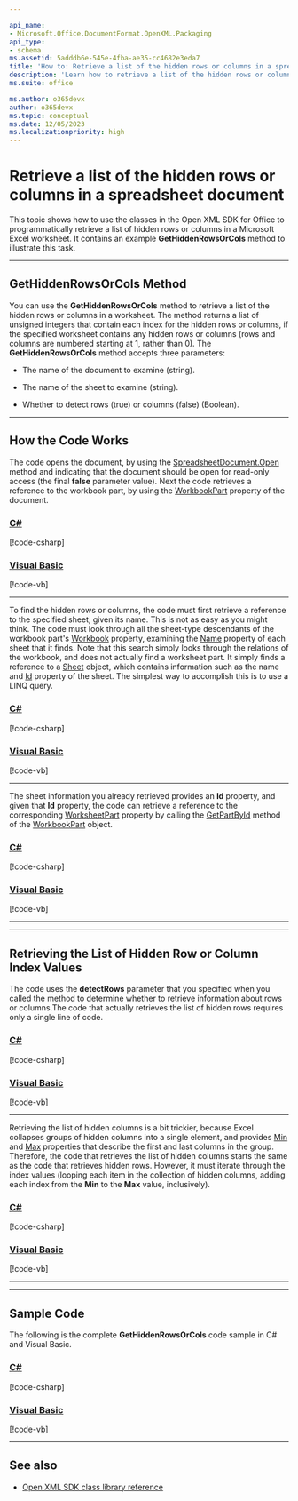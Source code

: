 ```yaml
---

api_name:
- Microsoft.Office.DocumentFormat.OpenXML.Packaging
api_type:
- schema
ms.assetid: 5adddb6e-545e-4fba-ae35-cc4682e3eda7
title: 'How to: Retrieve a list of the hidden rows or columns in a spreadsheet document'
description: 'Learn how to retrieve a list of the hidden rows or columns in a spreadsheet document using the Open XML SDK.'
ms.suite: office

ms.author: o365devx
author: o365devx
ms.topic: conceptual
ms.date: 12/05/2023
ms.localizationpriority: high
---
```

# Retrieve a list of the hidden rows or columns in a spreadsheet document

This topic shows how to use the classes in the Open XML SDK for Office to programmatically retrieve a list of hidden rows or columns in a Microsoft Excel worksheet. It contains an example **GetHiddenRowsOrCols** method to illustrate this task.



---------------------------------------------------------------------------------

## GetHiddenRowsOrCols Method

You can use the **GetHiddenRowsOrCols** method to retrieve a list of the hidden rows or columns in a worksheet. The method returns a list of unsigned integers that contain each index for the hidden rows or columns, if the specified worksheet contains any hidden rows or columns (rows and columns are numbered starting at 1, rather than 0). The **GetHiddenRowsOrCols** method accepts three parameters:

- The name of the document to examine (string).

- The name of the sheet to examine (string).

- Whether to detect rows (true) or columns (false) (Boolean).

---------------------------------------------------------------------------------

## How the Code Works

The code opens the document, by using the [SpreadsheetDocument.Open](/dotnet/api/documentformat.openxml.packaging.spreadsheetdocument.open) method and indicating that the document should be open for read-only access (the final **false** parameter value). Next the code retrieves a reference to the workbook part, by using the [WorkbookPart](/dotnet/api/documentformat.openxml.packaging.spreadsheetdocument.workbookpart) property of the document.

### [C#](#tab/cs-3)
[!code-csharp[](../../samples/spreadsheet/retrieve_a_list_of_the_hidden_rows_or_columns/cs/Program.cs#snippet1)]

### [Visual Basic](#tab/vb-3)
[!code-vb[](../../samples/spreadsheet/retrieve_a_list_of_the_hidden_rows_or_columns/vb/Program.vb#snippet1)]
***


To find the hidden rows or columns, the code must first retrieve a reference to the specified sheet, given its name. This is not as easy as you might think. The code must look through all the sheet-type descendants of the workbook part's [Workbook](/dotnet/api/documentformat.openxml.packaging.workbookpart.workbook) property, examining the [Name](/dotnet/api/documentformat.openxml.spreadsheet.sheet.name) property of each sheet that it finds.
Note that this search simply looks through the relations of the workbook, and does not actually find a worksheet part. It simply finds a reference to a [Sheet](/dotnet/api/documentformat.openxml.spreadsheet.sheet) object, which contains information such as the name and [Id](/dotnet/api/documentformat.openxml.spreadsheet.sheet.id) property of the sheet. The simplest way to accomplish this is to use a LINQ query.

### [C#](#tab/cs-4)
[!code-csharp[](../../samples/spreadsheet/retrieve_a_list_of_the_hidden_rows_or_columns/cs/Program.cs#snippet2)]

### [Visual Basic](#tab/vb-4)
[!code-vb[](../../samples/spreadsheet/retrieve_a_list_of_the_hidden_rows_or_columns/vb/Program.vb#snippet2)]
***

The sheet information you already retrieved provides an **Id** property, and given that **Id** property, the code can retrieve a reference to the corresponding [WorksheetPart](/dotnet/api/documentformat.openxml.spreadsheet.worksheet.worksheetpart) property by calling the [GetPartById](/dotnet/api/documentformat.openxml.packaging.openxmlpartcontainer.getpartbyid) method of the [WorkbookPart](/dotnet/api/documentformat.openxml.packaging.workbookpart) object.

### [C#](#tab/cs-5)
[!code-csharp[](../../samples/spreadsheet/retrieve_a_list_of_the_hidden_rows_or_columns/cs/Program.cs#snippet3)]

### [Visual Basic](#tab/vb-5)
[!code-vb[](../../samples/spreadsheet/retrieve_a_list_of_the_hidden_rows_or_columns/vb/Program.vb#snippet3)]
***


---------------------------------------------------------------------------------

## Retrieving the List of Hidden Row or Column Index Values

The code uses the **detectRows** parameter that you specified when you called the method to determine whether to retrieve information about rows or columns.The code that actually retrieves the list of hidden rows requires only a single line of code.

### [C#](#tab/cs-7)
[!code-csharp[](../../samples/spreadsheet/retrieve_a_list_of_the_hidden_rows_or_columns/cs/Program.cs#snippet4)]

### [Visual Basic](#tab/vb-7)
[!code-vb[](../../samples/spreadsheet/retrieve_a_list_of_the_hidden_rows_or_columns/vb/Program.vb#snippet4)]
***

Retrieving the list of hidden columns is a bit trickier, because Excel collapses groups of hidden columns into a single element, and provides [Min](/dotnet/api/documentformat.openxml.spreadsheet.column.min) and [Max](/dotnet/api/documentformat.openxml.spreadsheet.column.max) properties that describe the first and last columns in the group. Therefore, the code that retrieves the list of hidden columns starts the same as the code that retrieves hidden rows. However, it must iterate through the index values (looping each item in the collection of hidden columns, adding each index from the **Min** to the **Max** value, inclusively).

### [C#](#tab/cs-8)
[!code-csharp[](../../samples/spreadsheet/retrieve_a_list_of_the_hidden_rows_or_columns/cs/Program.cs#snippet5)]

### [Visual Basic](#tab/vb-8)
[!code-vb[](../../samples/spreadsheet/retrieve_a_list_of_the_hidden_rows_or_columns/vb/Program.vb#snippet5)]
***


---------------------------------------------------------------------------------

## Sample Code

The following is the complete **GetHiddenRowsOrCols** code sample in C\# and Visual Basic.

### [C#](#tab/cs)
[!code-csharp[](../../samples/spreadsheet/retrieve_a_list_of_the_hidden_rows_or_columns/cs/Program.cs#snippet0)]

### [Visual Basic](#tab/vb)
[!code-vb[](../../samples/spreadsheet/retrieve_a_list_of_the_hidden_rows_or_columns/vb/Program.vb#snippet0)]

---------------------------------------------------------------------------------

## See also

- [Open XML SDK class library reference](/office/open-xml/open-xml-sdk)
